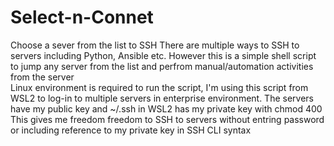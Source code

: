# Select-n-Connet
Choose a sever from the list to SSH 
There are multiple ways to SSH to servers including Python, Ansible etc. However this is a simple shell script to jump any server from the list and perfrom manual/automation activities from the server<br>
Linux environment is required to run the script, I'm using this script from WSL2 to log-in to multiple servers in enterprise environment. The servers have my public key and ~/.ssh in WSL2 has my private key with chmod 400<br>
This gives me freedom freedom to SSH to servers without entring password or including reference to my private key in SSH CLI syntax
